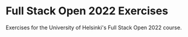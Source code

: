 # Full Stack Open 2022 Exercises
Exercises for the University of Helsinki's Full Stack Open 2022 course.
